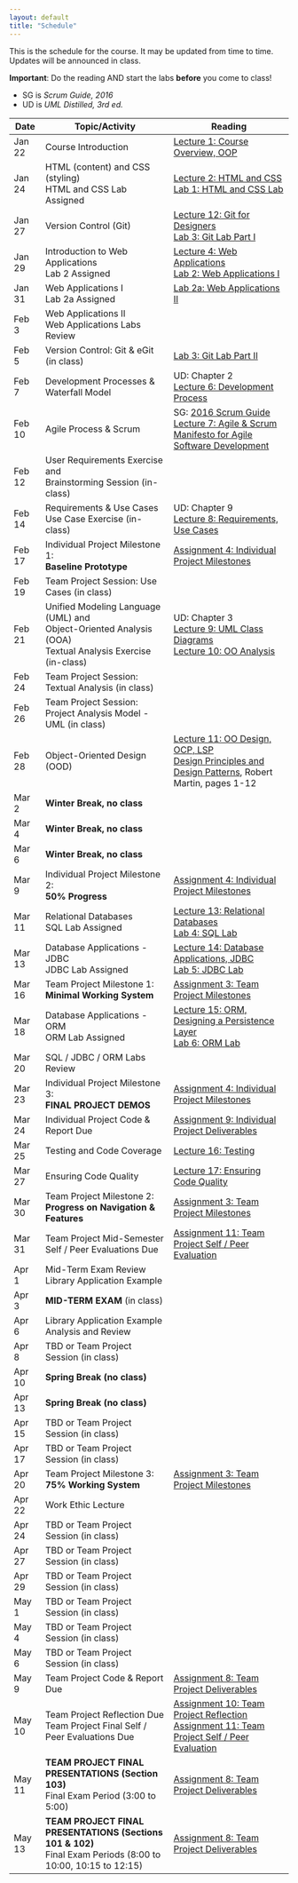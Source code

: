 ```yaml
---
layout: default
title: "Schedule"
---
```


This is the schedule for the course.  It may be updated from time to time.  Updates will be announced in class.

**Important**: Do the reading AND start the labs **before** you come to class!

* SG is *Scrum Guide, 2016*
* UD is *UML Distilled, 3rd ed.*

Date   | Topic/Activity | Reading
------ | -------------- | -------
Jan 22 | Course Introduction | [Lecture 1: Course Overview, OOP](lectures/lecture01.html)
Jan 24 | HTML (content) and CSS (styling) <br> HTML and CSS Lab Assigned | [Lecture 2: HTML and CSS](lectures/lecture02.html)<br> [Lab 1: HTML and CSS Lab](./labs/lab01.html)
Jan 27 | Version Control (Git) | [Lecture 12: Git for Designers](https://web.archive.org/web/20150301060509/http://hoth.entp.com/output/git_for_designers.html)<br>  [Lab 3: Git Lab Part I](./labs/lab03.html)
Jan 29 | Introduction to Web Applications <br> Lab 2 Assigned | [Lecture 4: Web Applications](lectures/lecture04.html) <br>  [Lab 2: Web Applications I](./labs/lab02.html)
Jan 31 | Web Applications I <br> Lab 2a Assigned | [Lab 2a: Web Applications II](./labs/lab02a.html)
Feb 3  | Web Applications II <br> Web Applications Labs Review |
Feb 5  | Version Control: Git & eGit (in class) | [Lab 3: Git Lab Part II](./labs/lab03.html)
Feb 7  | Development Processes & Waterfall Model | UD: Chapter 2 <br> [Lecture 6: Development Process](lectures/lecture06.html)
Feb 10 | Agile Process & Scrum |  SG: [2016 Scrum Guide](lectures/lecture07/2016_Scrum_Guide_US.pdf) <br> [Lecture 7: Agile & Scrum](lectures/lecture07.html) <br> [Manifesto for Agile Software Development](http://www.agilemanifesto.org/) 
Feb 12  | User Requirements Exercise and <br> Brainstorming Session (in-class) | 
Feb 14 | Requirements & Use Cases<br>Use Case Exercise (in-class) | UD: Chapter 9 <br> [Lecture 8: Requirements, Use Cases](lectures/lecture08.html)
Feb 17 | Individual Project Milestone 1:<br> **Baseline Prototype** | [Assignment 4: Individual Project Milestones](assign/assign04.html)
Feb 19 | Team Project Session: Use Cases (in class) | 
Feb 21 | Unified Modeling Language (UML) and <br> Object-Oriented Analysis (OOA)<br>Textual Analysis Exercise (in-class) | UD: Chapter 3 <br> [Lecture 9: UML Class Diagrams](lectures/lecture09.html) <br> [Lecture 10: OO Analysis](lectures/lecture10.html)
Feb 24 | Team Project Session: Textual Analysis (in class) | 
Feb 26 | Team Project Session: Project Analysis Model - UML (in class)
Feb 28 | Object-Oriented Design (OOD) | [Lecture 11: OO Design, OCP, LSP](lectures/lecture11.html)<br> [Design Principles and Design Patterns](lectures/lecture11/Principles_and_Patterns.pdf), Robert Martin, pages 1-12
Mar 2  | **Winter Break, no class**
Mar 4  | **Winter Break, no class**
Mar 6  | **Winter Break, no class**
Mar 9  | Individual Project Milestone 2:<br> **50% Progress** | [Assignment 4: Individual Project Milestones](assign/assign04.html)
Mar 11 | Relational Databases<br> SQL Lab Assigned | [Lecture 13: Relational Databases](lectures/lecture13.html)<br> [Lab 4: SQL Lab](./labs/lab04.html)
Mar 13 | Database Applications - JDBC<br> JDBC Lab Assigned | [Lecture 14: Database Applications, JDBC](lectures/lecture14.html)<br> [Lab 5: JDBC Lab](./labs/lab05.html)
Mar 16 | Team Project Milestone 1:<br> **Minimal Working System** | [Assignment 3: Team Project Milestones](assign/assign03.html)
Mar 18 | Database Applications - ORM <br> ORM Lab Assigned | [Lecture 15: ORM, Designing a Persistence Layer](lectures/lecture15.html)<br> [Lab 6: ORM Lab](./labs/lab06.html)
Mar 20 | SQL / JDBC / ORM Labs Review
Mar 23 | Individual Project Milestone 3:<br> **FINAL PROJECT DEMOS** | [Assignment 4: Individual Project Milestones](assign/assign04.html)
Mar 24 | Individual Project Code & Report Due | [Assignment 9: Individual Project Deliverables](assign/assign09.html)
Mar 25 | Testing and Code Coverage | [Lecture 16: Testing](lectures/lecture16.html)
Mar 27 | Ensuring Code Quality | [Lecture 17: Ensuring Code Quality](lectures/lecture17.html) 
Mar 30 | Team Project Milestone 2:<br> **Progress on Navigation & Features** | [Assignment 3: Team Project Milestones](assign/assign03.html)
Mar 31 | Team Project Mid-Semester Self / Peer Evaluations Due | [Assignment 11: Team Project Self / Peer Evaluation](assign/assign11.html)
Apr 1  | Mid-Term Exam Review <br> Library Application Example 
Apr 3  | **MID-TERM EXAM** (in class)
Apr 6  | Library Application Example Analysis and Review
Apr 8  | TBD or Team Project Session (in class)
Apr 10 | **Spring Break (no class)**
Apr 13 | **Spring Break (no class)**
Apr 15 | TBD or Team Project Session (in class)
Apr 17 | TBD or Team Project Session (in class)
Apr 20 | Team Project Milestone 3:<br> **75% Working System** | [Assignment 3: Team Project Milestones](assign/assign03.html)
Apr 22 | Work Ethic Lecture
Apr 24 | TBD or Team Project Session (in class)
Apr 27 | TBD or Team Project Session (in class)
Apr 29 | TBD or Team Project Session (in class)
May 1  | TBD or Team Project Session (in class)
May 4  | TBD or Team Project Session (in class)
May 6  | TBD or Team Project Session (in class)
May 9  | Team Project Code & Report Due | [Assignment 8: Team Project Deliverables](assign/assign08.html)
May 10 | Team Project Reflection Due<br>Team Project Final Self / Peer Evaluations Due | [Assignment 10: Team Project Reflection](assign/assign10.html)<br> [Assignment 11: Team Project Self / Peer Evaluation](assign/assign11.html)
May 11 | **TEAM PROJECT FINAL PRESENTATIONS (Section 103)**<br>Final Exam Period (3:00 to 5:00) | [Assignment 8: Team Project Deliverables](assign/assign08.html)
May 13 | **TEAM PROJECT FINAL PRESENTATIONS (Sections 101 & 102)**<br>Final Exam Periods (8:00 to 10:00, 10:15 to 12:15) | [Assignment 8: Team Project Deliverables](assign/assign08.html)

<!-- Commenting out rest of schedule until it's needed - and the dates will change, anyway
-->